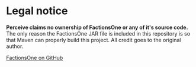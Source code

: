 # Legal notice
**Perceive claims no ownership of FactionsOne or any of it's source code.** The only reason the FactionsOne JAR file is included in this repository is so that Maven can properly build this project. All credit goes to the original author.

[FactionsOne on GitHub](https://github.com/DRE2N/FactionsOne)
